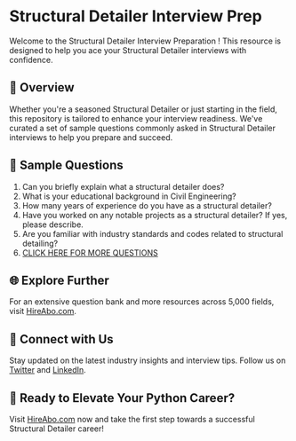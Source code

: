 # Structural Detailer Interview Prep

Welcome to the Structural Detailer Interview Preparation ! This resource is designed to help you ace your Structural Detailer interviews with confidence.

## 🚀 Overview

Whether you're a seasoned Structural Detailer or just starting in the field, this repository is tailored to enhance your interview readiness. We've curated a set of sample questions commonly asked in Structural Detailer interviews to help you prepare and succeed.

## 📝 Sample Questions

1. Can you briefly explain what a structural detailer does?
2. What is your educational background in Civil Engineering?
3. How many years of experience do you have as a structural detailer?
4. Have you worked on any notable projects as a structural detailer? If yes, please describe.
5. Are you familiar with industry standards and codes related to structural detailing?
6. [CLICK HERE FOR MORE QUESTIONS](https://hireabo.com/job/3_0_43/Structural%20Detailer)

## 🌐 Explore Further

For an extensive question bank and more resources across 5,000 fields, visit [HireAbo.com](https://www.hireabo.com).

## 📱 Connect with Us

Stay updated on the latest industry insights and interview tips. Follow us on [Twitter](https://twitter.com/hireabo) and [LinkedIn](https://www.linkedin.com/in/hire-abo-3609972a8/).

## 🚀 Ready to Elevate Your Python Career?

Visit [HireAbo.com](https://www.hireabo.com) now and take the first step towards a successful Structural Detailer career!